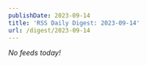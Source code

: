 ```yaml
---
publishDate: 2023-09-14
title: 'RSS Daily Digest: 2023-09-14'
url: /digest/2023-09-14
---
```


_No feeds today!_
